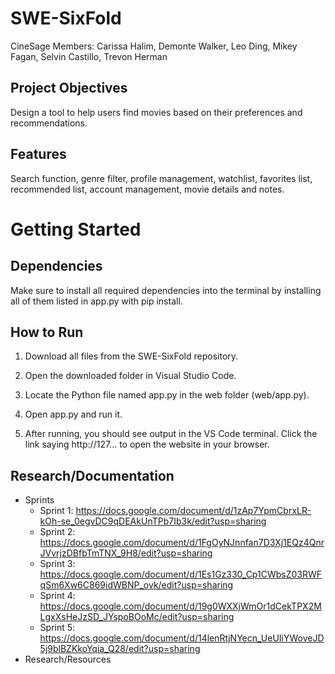 # SWE-SixFold

CineSage Members: Carissa Halim, Demonte Walker, Leo Ding, Mikey Fagan, Selvin Castillo, Trevon Herman

## Project Objectives

Design a tool to help users find movies based on their preferences and recommendations.

## Features

Search function, genre filter, profile management, watchlist, favorites list, recommended list, account management, movie details and notes.

# Getting Started

## Dependencies

Make sure to install all required dependencies into the terminal by installing all of them listed in app.py with pip install.

## How to Run

1. Download all files from the SWE-SixFold repository.
2. Open the downloaded folder in Visual Studio Code.

3. Locate the Python file named app.py in the web folder (web/app.py).
4. Open app.py and run it.
5. After running, you should see output in the VS Code terminal. Click the link saying http://127... to open the website in your browser.

## Research/Documentation

- Sprints
  - Sprint 1: https://docs.google.com/document/d/1zAp7YpmCbrxLR-kOh-se_0egvDC9qDEAkUnTPb7Ib3k/edit?usp=sharing
  - Sprint 2: https://docs.google.com/document/d/1FgOyNJnnfan7D3Xj1EQz4QnrJVvrjzDBfbTmTNX_9H8/edit?usp=sharing
  - Sprint 3: https://docs.google.com/document/d/1Es1Gz330_Cp1CWbsZ03RWFqSm6Xw6C869idWBNP_ovk/edit?usp=sharing
  - Sprint 4: https://docs.google.com/document/d/19g0WXXjWmOr1dCekTPX2MLgxXsHeJzSD_JYspoBOoMc/edit?usp=sharing
  - Sprint 5: https://docs.google.com/document/d/14lenRtjNYecn_UeUIiYWoveJD5j9blBZKkoYqia_Q28/edit?usp=sharing
- Research/Resources
